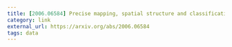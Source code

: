 ```yaml
---
title: [2006.06584] Precise mapping, spatial structure and classification of all the human settlements on Earth
category: link
external_url: https://arxiv.org/abs/2006.06584
tags: data
---
```

